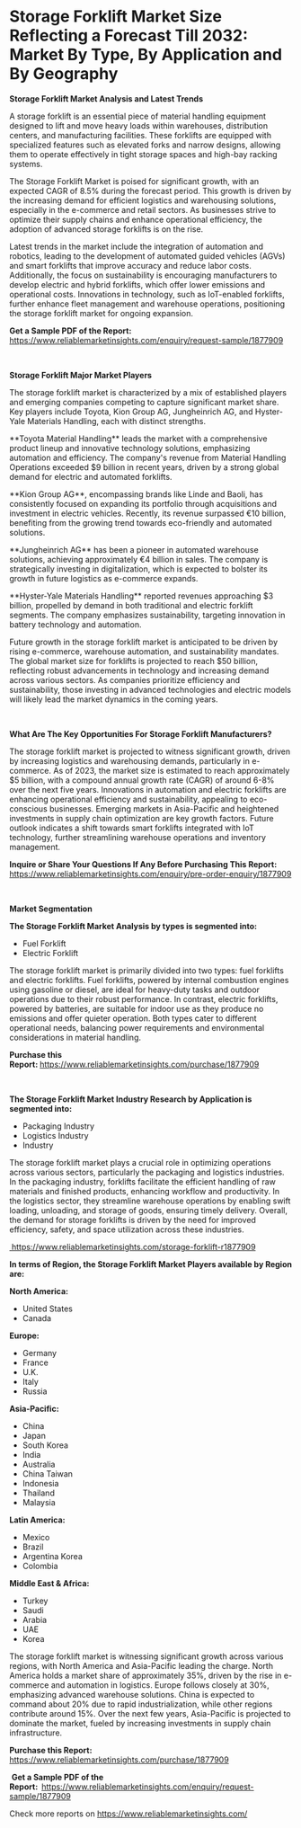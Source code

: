 <p><h1>Storage Forklift Market Size Reflecting a Forecast Till 2032: Market By Type, By Application and By Geography</h1></p><p><strong>Storage Forklift Market Analysis and Latest Trends</strong></p>
<p><p>A storage forklift is an essential piece of material handling equipment designed to lift and move heavy loads within warehouses, distribution centers, and manufacturing facilities. These forklifts are equipped with specialized features such as elevated forks and narrow designs, allowing them to operate effectively in tight storage spaces and high-bay racking systems. </p><p>The Storage Forklift Market is poised for significant growth, with an expected CAGR of 8.5% during the forecast period. This growth is driven by the increasing demand for efficient logistics and warehousing solutions, especially in the e-commerce and retail sectors. As businesses strive to optimize their supply chains and enhance operational efficiency, the adoption of advanced storage forklifts is on the rise.</p><p>Latest trends in the market include the integration of automation and robotics, leading to the development of automated guided vehicles (AGVs) and smart forklifts that improve accuracy and reduce labor costs. Additionally, the focus on sustainability is encouraging manufacturers to develop electric and hybrid forklifts, which offer lower emissions and operational costs. Innovations in technology, such as IoT-enabled forklifts, further enhance fleet management and warehouse operations, positioning the storage forklift market for ongoing expansion.</p></p>
<p><strong>Get a Sample PDF of the Report:&nbsp;</strong> <a href="https://www.reliablemarketinsights.com/enquiry/request-sample/1877909?utm_campaign=3065&utm_medium=2&utm_source=Github&utm_content=ia&utm_term=11042025&utm_id=storage-forklift">https://www.reliablemarketinsights.com/enquiry/request-sample/1877909</a></p>
<p>&nbsp;</p>
<p><strong>Storage Forklift Major Market Players</strong></p>
<p><p>The storage forklift market is characterized by a mix of established players and emerging companies competing to capture significant market share. Key players include Toyota, Kion Group AG, Jungheinrich AG, and Hyster-Yale Materials Handling, each with distinct strengths.</p><p>**Toyota Material Handling** leads the market with a comprehensive product lineup and innovative technology solutions, emphasizing automation and efficiency. The company's revenue from Material Handling Operations exceeded $9 billion in recent years, driven by a strong global demand for electric and automated forklifts.</p><p>**Kion Group AG**, encompassing brands like Linde and Baoli, has consistently focused on expanding its portfolio through acquisitions and investment in electric vehicles. Recently, its revenue surpassed €10 billion, benefiting from the growing trend towards eco-friendly and automated solutions.</p><p>**Jungheinrich AG** has been a pioneer in automated warehouse solutions, achieving approximately €4 billion in sales. The company is strategically investing in digitalization, which is expected to bolster its growth in future logistics as e-commerce expands.</p><p>**Hyster-Yale Materials Handling** reported revenues approaching $3 billion, propelled by demand in both traditional and electric forklift segments. The company emphasizes sustainability, targeting innovation in battery technology and automation.</p><p>Future growth in the storage forklift market is anticipated to be driven by rising e-commerce, warehouse automation, and sustainability mandates. The global market size for forklifts is projected to reach $50 billion, reflecting robust advancements in technology and increasing demand across various sectors. As companies prioritize efficiency and sustainability, those investing in advanced technologies and electric models will likely lead the market dynamics in the coming years.</p></p>
<p>&nbsp;</p>
<p><strong>What Are The Key Opportunities For Storage Forklift Manufacturers?</strong></p>
<p><p>The storage forklift market is projected to witness significant growth, driven by increasing logistics and warehousing demands, particularly in e-commerce. As of 2023, the market size is estimated to reach approximately $5 billion, with a compound annual growth rate (CAGR) of around 6-8% over the next five years. Innovations in automation and electric forklifts are enhancing operational efficiency and sustainability, appealing to eco-conscious businesses. Emerging markets in Asia-Pacific and heightened investments in supply chain optimization are key growth factors. Future outlook indicates a shift towards smart forklifts integrated with IoT technology, further streamlining warehouse operations and inventory management.</p></p>
<p><strong>Inquire or Share Your Questions If Any Before Purchasing This Report:</strong> <a href="https://www.reliablemarketinsights.com/enquiry/pre-order-enquiry/1877909?utm_campaign=3065&utm_medium=2&utm_source=Github&utm_content=ia&utm_term=11042025&utm_id=storage-forklift">https://www.reliablemarketinsights.com/enquiry/pre-order-enquiry/1877909</a></p>
<p>&nbsp;</p>
<p><strong>Market Segmentation</strong></p>
<p><strong>The Storage Forklift Market Analysis by types is segmented into:</strong></p>
<p><ul><li>Fuel Forklift</li><li>Electric Forklift</li></ul></p>
<p><p>The storage forklift market is primarily divided into two types: fuel forklifts and electric forklifts. Fuel forklifts, powered by internal combustion engines using gasoline or diesel, are ideal for heavy-duty tasks and outdoor operations due to their robust performance. In contrast, electric forklifts, powered by batteries, are suitable for indoor use as they produce no emissions and offer quieter operation. Both types cater to different operational needs, balancing power requirements and environmental considerations in material handling.</p></p>
<p><strong>Purchase this Report:&nbsp;</strong><a href="https://www.reliablemarketinsights.com/purchase/1877909?utm_campaign=3065&utm_medium=2&utm_source=Github&utm_content=ia&utm_term=11042025&utm_id=storage-forklift">https://www.reliablemarketinsights.com/purchase/1877909</a></p>
<p>&nbsp;</p>
<p><strong>The Storage Forklift Market Industry Research by Application is segmented into:</strong></p>
<p><ul><li>Packaging Industry</li><li>Logistics Industry</li><li>Industry</li></ul></p>
<p><p>The storage forklift market plays a crucial role in optimizing operations across various sectors, particularly the packaging and logistics industries. In the packaging industry, forklifts facilitate the efficient handling of raw materials and finished products, enhancing workflow and productivity. In the logistics sector, they streamline warehouse operations by enabling swift loading, unloading, and storage of goods, ensuring timely delivery. Overall, the demand for storage forklifts is driven by the need for improved efficiency, safety, and space utilization across these industries.</p></p>
<p><a href="https://www.reliablemarketinsights.com/storage-forklift-r1877909?utm_campaign=3065&utm_medium=2&utm_source=Github&utm_content=ia&utm_term=11042025&utm_id=storage-forklift">&nbsp;https://www.reliablemarketinsights.com/storage-forklift-r1877909</a></p>
<p><strong>In terms of Region, the Storage Forklift Market Players available by Region are:</strong></p>
<p>
    <p> <strong> North America: </strong>
        <ul>
            <li>United States</li>
            <li>Canada</li>
        </ul>
        </p> 
    <p> <strong> Europe: </strong>
        <ul>
            <li>Germany</li>
            <li>France</li>
            <li>U.K.</li>
            <li>Italy</li>
            <li>Russia</li>
        </ul>
        </p> 
    <p> <strong> Asia-Pacific: </strong>
        <ul>
            <li>China</li>
            <li>Japan</li>
            <li>South Korea</li>
            <li>India</li>
            <li>Australia</li>
            <li>China Taiwan</li>
            <li>Indonesia</li>
            <li>Thailand</li>
            <li>Malaysia</li>
        </ul>
        </p> 
    <p> <strong> Latin America: </strong>
        <ul>
            <li>Mexico</li>
            <li>Brazil</li>
            <li>Argentina Korea</li>
            <li>Colombia</li>
        </ul>
        </p> 
    <p> <strong> Middle East & Africa: </strong>
        <ul>
            <li>Turkey</li>
            <li>Saudi</li>
            <li>Arabia</li>
            <li>UAE</li>
            <li>Korea</li>
        </ul>
    </p>
    </p>
<p><p>The storage forklift market is witnessing significant growth across various regions, with North America and Asia-Pacific leading the charge. North America holds a market share of approximately 35%, driven by the rise in e-commerce and automation in logistics. Europe follows closely at 30%, emphasizing advanced warehouse solutions. China is expected to command about 20% due to rapid industrialization, while other regions contribute around 15%. Over the next few years, Asia-Pacific is projected to dominate the market, fueled by increasing investments in supply chain infrastructure.</p></p>
<p><strong>Purchase this Report: </strong><a href="https://www.reliablemarketinsights.com/purchase/1877909?utm_campaign=3065&utm_medium=2&utm_source=Github&utm_content=ia&utm_term=11042025&utm_id=storage-forklift">https://www.reliablemarketinsights.com/purchase/1877909</a></p>
<p>&nbsp;<strong>Get a Sample PDF of the Report:&nbsp;&nbsp;</strong><a href="https://www.reliablemarketinsights.com/enquiry/request-sample/1877909?utm_campaign=3065&utm_medium=2&utm_source=Github&utm_content=ia&utm_term=11042025&utm_id=storage-forklift">https://www.reliablemarketinsights.com/enquiry/request-sample/1877909</a></p>
<p><strong></strong></p>
<p>Check more reports on <a href="https://www.reliablemarketinsights.com/?utm_campaign=3065&utm_medium=2&utm_source=Github&utm_content=ia&utm_term=11042025&utm_id=storage-forklift">https://www.reliablemarketinsights.com/</a></p>